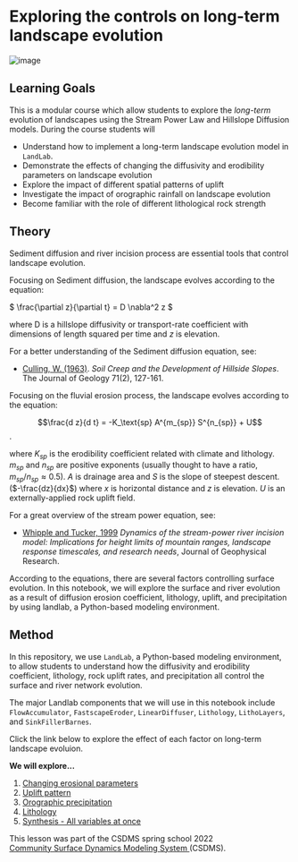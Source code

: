 # Exploring the controls on long-term landscape evolution 

![image](https://user-images.githubusercontent.com/10188895/168928493-5319e647-3668-4463-be5d-b59788fa22fb.png)

## Learning Goals 

This is a modular course which allow students to explore the *long-term* evolution of landscapes using the Stream Power Law and Hillslope Diffusion models. During the course students will 

- Understand how to implement a long-term landscape evolution model in `LandLab`.
- Demonstrate the effects of changing the diffusivity and erodibility parameters on landscape evolution
- Explore the impact of different spatial patterns of uplift 
- Investigate the impact of orographic rainfall on landscape evolution
- Become familiar with the role of different lithological rock strength

## Theory

Sediment diffusion and river incision process are essential tools that control landscape evolution.

Focusing on Sediment diffusion, the landscape evolves according to the equation:

$ \frac{\partial z}{\partial t} = D \nabla^2 z $

where D is a hillslope diffusivity or transport-rate coefficient with dimensions of length squared per time and $z$ is elevation.

For a better understanding of the Sediment diffusion equation, see: 

- [Culling, W. (1963)](https://dx.doi.org/10.1086/626891). _Soil Creep and the Development of Hillside Slopes_. The Journal of Geology 71(2), 127-161.

Focusing on the fluvial erosion process, the landscape evolves according to the equation:

$$\frac{d z}{d t} = -K_\text{sp} A^{m_{sp}} S^{n_{sp}} + U$$.

where $K_{sp}$ is the erodibility coefficient related with climate and lithology. $m_{sp}$ and $n_{sp}$ are positive exponents (usually thought to have a ratio, $m_{sp}/n_{sp} \approx 0.5$). $A$ is drainage area and $S$ is the slope of steepest descent. ($-\frac{dz}{dx}$) where $x$ is horizontal distance and $z$ is elevation. $U$ is an externally-applied rock uplift field.

For a great overview of the stream power equation, see: 

- [Whipple and Tucker, 1999](https://agupubs.onlinelibrary.wiley.com/doi/10.1029/1999JB900120) _Dynamics of the stream-power river incision model: Implications for height limits of mountain ranges, landscape response timescales, and research needs_, Journal of Geophysical Research. 

According to the equations, there are several factors controlling surface evolution. In this notebook, we will explore the surface and river evolution as a result of diffusion erosion coefficient, lithology, uplift, and precipitation by using landlab, a Python-based modeling environment.

## Method

In this repository, we use `LandLab`, a Python-based modeling environment, to allow students to understand how the diffusivity and erodibility coefficient, lithology, rock uplift rates, and precipitation all control the surface and river network evolution. 

The major Landlab components that we will use in this notebook include `FlowAccumulator`, `FastscapeEroder`, `LinearDiffuser`, `Lithology`, `LithoLayers`, and `SinkFillerBarnes`.

Click the link below to explore the effect of each factor on long-term landscape evoluion.

**We will explore...**
1. [Changing erosional parameters](https://github.com/csdms-spring-school-2022/rock-water-uplift/blob/main/erosion.ipynb)
2. [Uplift pattern](https://github.com/csdms-spring-school-2022/rock-water-uplift/blob/main/uplift.ipynb)
3. [Orographic precipitation]()
4. [Lithology](https://github.com/csdms-spring-school-2022/rock-water-uplift/blob/main/lithology.ipynb)
5. [Synthesis - All variables at once](https://github.com/csdms-spring-school-2022/rock-water-uplift/blob/main/synthesis.ipynb)

This lesson was part of the CSDMS spring school 2022
</br>
[Community Surface Dynamics Modeling System ](https://csdms.colorado.edu)(CSDMS).
